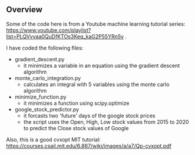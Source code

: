 ## Overview
Some of the code here is from a Youtube machine learning tutorial series: https://www.youtube.com/playlist?list=PLQVvvaa0QuDfKTOs3Keq_kaG2P55YRn5v . 
  
I have coded the following files:
- gradient_descent.py
    - it minimizes a variable in an equation using the gradient descent algorithm
- monte_carlo_integration.py
    - calculates an integral with 5 variables using the monte carlo algorithm
- minimize_function.py
    - it minimizes a function using scipy.optimize
- google_stock_predictor.py
    - it forcasts two 'future' days of the google stock prices
    - the script uses the Open, High, Low stock values from 2015 to 2020 to predict the Close stock values of Google
	
Also, this is a good cvxopt MIT tutorial: https://courses.csail.mit.edu/6.867/wiki/images/a/a7/Qp-cvxopt.pdf 
